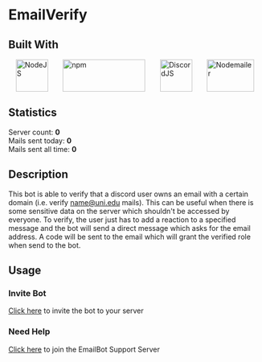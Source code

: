 <meta name="description" content= "This Discord Bot allows you to verify clients with the help of their email address. This can be useful when there is some sensitive data on the server which shouldn't be accessed by everyone.">
<meta name="keywords" content="EmailVerify Discord Bot Lars Kaesberg Email Verify">
<meta name="author" content="Lars Kaesberg">

# EmailVerify

## Built With

<div style="display: -ms-flexbox;     display: -webkit-flex;     display: flex;     -webkit-flex-direction: row;     -ms-flex-direction: row;     flex-direction: row;     -webkit-flex-wrap: wrap;     -ms-flex-wrap: wrap;     flex-wrap: wrap;     -webkit-justify-content: space-around;     -ms-flex-pack: distribute;     justify-content: space-around;     -webkit-align-content: stretch;     -ms-flex-line-pack: stretch;     align-content: stretch;     -webkit-align-items: flex-start;     -ms-flex-align: start;     align-items: flex-start;">
<a href="https://nodejs.org/en/"><img src="https://chris-noring.gallerycdn.vsassets.io/extensions/chris-noring/node-snippets/1.3.2/1606066290744/Microsoft.VisualStudio.Services.Icons.Default" alt="NodeJS" width="64" height="64" title="NodeJS"></a>
<a href="https://www.npmjs.com/"><img src="https://upload.wikimedia.org/wikipedia/commons/thumb/d/db/Npm-logo.svg/1280px-Npm-logo.svg.png" alt="npm" width="164" height="64" title="npm"></a>
<a href="https://discord.js.org/#/"><img src="https://discordjs.guide/meta-image.png" alt="DiscordJS" width="64" height="64" title="DiscordJS"></a>
<a href="https://nodemailer.com/about/"><img src="https://nodemailer.com/nm_logo_200x136.png" alt="Nodemailer" width="94" height="64" title="Nodemailer"></a>
</div>

## Statistics

Server count: <strong id="serverCount">0</strong><br>
Mails sent today: <strong id="todayMails">0</strong><br>
Mails sent all time: <strong id="allMails">0</strong>

## Description

This bot is able to verify that a discord user owns an email with a certain domain (i.e. verify name@uni.edu mails).
This can be useful when there is some sensitive data on the server which shouldn't be accessed by everyone. To verify,
the user just has to add a reaction to a specified message and the bot will send a direct message which asks for the
email address. A code will be sent to the email which will grant the verified role when send to the bot.

## Usage

### Invite Bot

[Click here](https://discord.com/api/oauth2/authorize?client_id=895056197789564969&permissions=268504128&scope=bot%20applications.commands)
to invite the bot to your server

### Need Help

[Click here](https://discord.com/invite/fEBSHUQXu2) to join the EmailBot Support Server

<script>
const serverCount = document.getElementById("serverCount");
const mailsSendToday = document.getElementById("todayMails");
const mailsSendAll = document.getElementById("allMails");
function refreshData(){
fetch('https://emailbotstats.larskaesberg.de/serverCount')
  .then(response => response.json())
  .then(data => serverCount.textContent = data);
fetch('https://emailbotstats.larskaesberg.de/mailsSendToday')
  .then(response => response.json())
  .then(data => mailsSendToday.textContent = data);
fetch('https://emailbotstats.larskaesberg.de/mailsSendAll')
  .then(response => response.json())
  .then(data => mailsSendAll.textContent = data);
}
refreshData();
setInterval(function (){
refreshData();
},10000);

</script>
